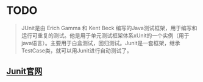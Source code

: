 # TODO

> JUnit是由 Erich Gamma 和 Kent Beck 编写的Java测试框架，用于编写和运行可重复的测试。他是用于单元测试框架体系xUnit的一个实例（用于java语言）。主要用于白盒测试，回归测试。Junit是一套框架，继承TestCase类，就可以用Junit进行自动测试了。



## [Junit官网](http://junit.org)



